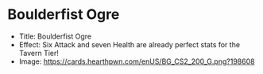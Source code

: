 # Boulderfist Ogre
- Title:  Boulderfist Ogre
- Effect:  Six Attack and seven Health are already perfect stats for the Tavern Tier!
- Image:  https://cards.hearthpwn.com/enUS/BG_CS2_200_G.png?198608
